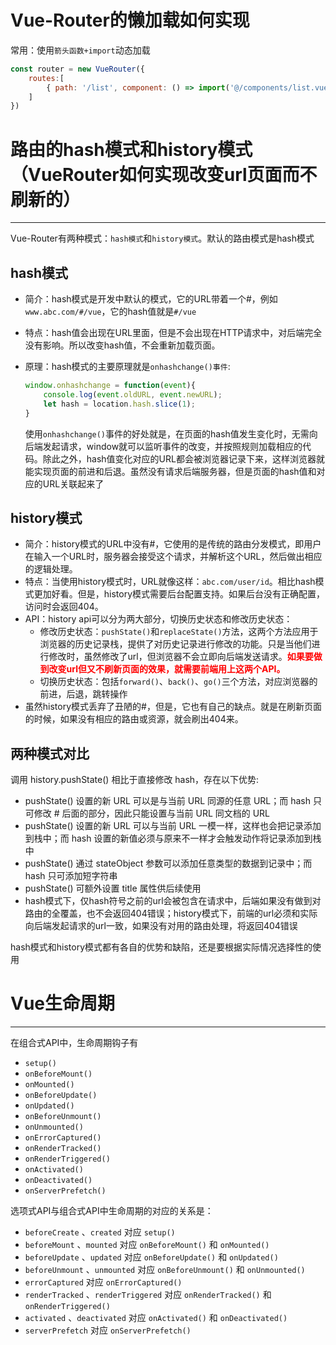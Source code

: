 # Vue-Router的懒加载如何实现

常用：使用`箭头函数+import`动态加载

``` js
const router = new VueRouter({
    routes:[
        { path: '/list', component: () => import('@/components/list.vue')}
    ]
})
```

# 路由的hash模式和history模式（VueRouter如何实现改变url页面而不刷新的）

---

Vue-Router有两种模式：`hash模式`和`history模式`。默认的路由模式是hash模式

## hash模式

+ 简介：hash模式是开发中默认的模式，它的URL带着一个#，例如`www.abc.com/#/vue`，它的hash值就是`#/vue`

+ 特点：hash值会出现在URL里面，但是不会出现在HTTP请求中，对后端完全没有影响。所以改变hash值，不会重新加载页面。

+ 原理：hash模式的主要原理就是`onhashchange()事件`:

  ```js
  window.onhashchange = function(event){
      console.log(event.oldURL, event.newURL);
      let hash = location.hash.slice(1);
  }
  ```

  使用`onhashchange()`事件的好处就是，在页面的hash值发生变化时，无需向后端发起请求，window就可以监听事件的改变，并按照规则加载相应的代码。除此之外，hash值变化对应的URL都会被浏览器记录下来，这样浏览器就能实现页面的前进和后退。虽然没有请求后端服务器，但是页面的hash值和对应的URL关联起来了

## history模式

+ 简介：history模式的URL中没有#，它使用的是传统的路由分发模式，即用户在输入一个URL时，服务器会接受这个请求，并解析这个URL，然后做出相应的逻辑处理。
+ 特点：当使用history模式时，URL就像这样：`abc.com/user/id`。相比hash模式更加好看。但是，history模式需要后台配置支持。如果后台没有正确配置，访问时会返回404。
+ API：history api可以分为两大部分，切换历史状态和修改历史状态：
  + 修改历史状态：`pushState()`和`replaceState()`方法，这两个方法应用于浏览器的历史记录栈，提供了对历史记录进行修改的功能。只是当他们进行修改时，虽然修改了url，但浏览器不会立即向后端发送请求。**<font color='red'>如果要做到改变url但又不刷新页面的效果，就需要前端用上这两个API。</font>**
  + 切换历史状态：包括`forward()`、`back()`、`go()`三个方法，对应浏览器的前进，后退，跳转操作
+ 虽然history模式丢弃了丑陋的#，但是，它也有自己的缺点。就是在刷新页面的时候，如果没有相应的路由或资源，就会刷出404来。

## 两种模式对比

调用 history.pushState() 相比于直接修改 hash，存在以下优势:

+ pushState() 设置的新 URL 可以是与当前 URL 同源的任意 URL；而 hash 只可修改 # 后面的部分，因此只能设置与当前 URL 同文档的 URL
+ pushState() 设置的新 URL 可以与当前 URL 一模一样，这样也会把记录添加到栈中；而 hash 设置的新值必须与原来不一样才会触发动作将记录添加到栈中
+ pushState() 通过 stateObject 参数可以添加任意类型的数据到记录中；而 hash 只可添加短字符串
+ pushState() 可额外设置 title 属性供后续使用
+ hash模式下，仅hash符号之前的url会被包含在请求中，后端如果没有做到对路由的全覆盖，也不会返回404错误；history模式下，前端的url必须和实际向后端发起请求的url一致，如果没有对用的路由处理，将返回404错误

hash模式和history模式都有各自的优势和缺陷，还是要根据实际情况选择性的使用

# Vue生命周期

---

在组合式API中，生命周期钩子有

+ `setup()`
+ `onBeforeMount()`
+ `onMounted()`
+ `onBeforeUpdate()`
+ `onUpdated()`
+ `onBeforeUnmount()`
+ `onUnmounted()`
+ `onErrorCaptured()`
+ `onRenderTracked()`
+ `onRenderTriggered()`
+ `onActivated()`
+ `onDeactivated()`
+ `onServerPrefetch()`

选项式API与组合式API中生命周期的对应的关系是：

+ `beforeCreate` 、`created` 对应 `setup()`
+ `beforeMount` 、`mounted` 对应 `onBeforeMount()` 和 `onMounted()`
+ `beforeUpdate` 、`updated` 对应 `onBeforeUpdate()` 和 `onUpdated()`
+ `beforeUnmount` 、`unmounted` 对应 `onBeforeUnmount()` 和 `onUnmounted()`
+ `errorCaptured` 对应 `onErrorCaptured()`
+ `renderTracked` 、`renderTriggered` 对应 `onRenderTracked()` 和 `onRenderTriggered()`
+ `activated` 、`deactivated` 对应 `onActivated()` 和 `onDeactivated()`
+ `serverPrefetch` 对应 `onServerPrefetch()`